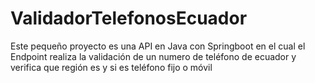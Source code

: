 # ValidadorTelefonosEcuador
Este pequeño proyecto es una API en Java con Springboot en el cual el Endpoint realiza la validación de un numero de teléfono de ecuador y verifica que región es y si es teléfono fijo o móvil
